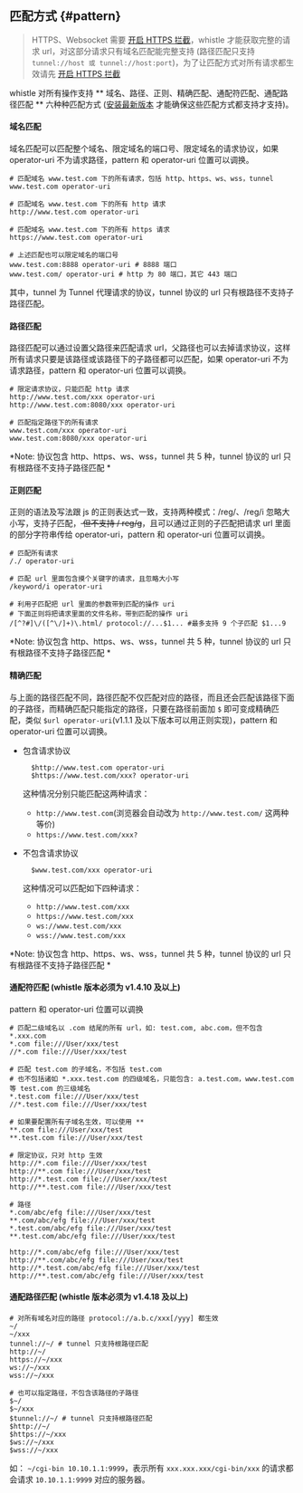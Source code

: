 ## 匹配方式 {#pattern}

> HTTPS、Websocket 需要 [开启 HTTPS 拦截](webui/https.html)，whistle 才能获取完整的请求 url，对这部分请求只有域名匹配能完整支持 (路径匹配只支持 `tunnel://host 或 tunnel://host:port`)，为了让匹配方式对所有请求都生效请先 [开启 HTTPS 拦截](webui/https.html)

whistle 对所有操作支持 ** 域名、路径、正则、精确匹配、通配符匹配、通配路径匹配 ** 六种种匹配方式 ([安装最新版本](update.html) 才能确保这些匹配方式都支持才支持)。

#### 域名匹配
域名匹配可以匹配整个域名、限定域名的端口号、限定域名的请求协议，如果 operator-uri 不为请求路径，pattern 和 operator-uri 位置可以调换。

	# 匹配域名 www.test.com 下的所有请求，包括 http、https、ws、wss，tunnel
	www.test.com operator-uri

	# 匹配域名 www.test.com 下的所有 http 请求
	http://www.test.com operator-uri

	# 匹配域名 www.test.com 下的所有 https 请求
	https://www.test.com operator-uri
	
	# 上述匹配也可以限定域名的端口号
	www.test.com:8888 operator-uri # 8888 端口
	www.test.com/ operator-uri # http 为 80 端口，其它 443 端口

其中，tunnel 为 Tunnel 代理请求的协议，tunnel 协议的 url 只有根路径不支持子路径匹配。

#### 路径匹配

路径匹配可以通过设置父路径来匹配请求 url，父路径也可以去掉请求协议，这样所有请求只要是该路径或该路径下的子路径都可以匹配，如果 operator-uri 不为请求路径，pattern 和 operator-uri 位置可以调换。

	# 限定请求协议，只能匹配 http 请求
	http://www.test.com/xxx operator-uri
	http://www.test.com:8080/xxx operator-uri
	
	# 匹配指定路径下的所有请求
	www.test.com/xxx operator-uri
	www.test.com:8080/xxx operator-uri
	
*Note: 协议包含 http、https、ws、wss，tunnel 共 5 种，tunnel 协议的 url 只有根路径不支持子路径匹配 *

#### 正则匹配
正则的语法及写法跟 js 的正则表达式一致，支持两种模式：/reg/、/reg/i 忽略大小写，支持子匹配，<del > 但不支持 / reg/g</del>，且可以通过正则的子匹配把请求 url 里面的部分字符串传给 operator-uri，pattern 和 operator-uri 位置可以调换。
	
	# 匹配所有请求
	/./ operator-uri

	# 匹配 url 里面包含摸个关键字的请求，且忽略大小写
	/keyword/i operator-uri

	# 利用子匹配把 url 里面的参数带到匹配的操作 uri
	# 下面正则将把请求里面的文件名称，带到匹配的操作 uri
	/[^?#]\/([^\/]+)\.html/ protocol://...$1... #最多支持 9 个子匹配 $1...9

*Note: 协议包含 http、https、ws、wss，tunnel 共 5 种，tunnel 协议的 url 只有根路径不支持子路径匹配 *

#### 精确匹配

与上面的路径匹配不同，路径匹配不仅匹配对应的路径，而且还会匹配该路径下面的子路径，而精确匹配只能指定的路径，只要在路径前面加 `$` 即可变成精确匹配，类似 `$url operator-uri`(v1.1.1 及以下版本可以用正则实现)，pattern 和 operator-uri 位置可以调换。

- 包含请求协议

		$http://www.test.com operator-uri
		$https://www.test.com/xxx? operator-uri

	这种情况分别只能匹配这两种请求：
	
	- `http://www.test.com`(浏览器会自动改为 `http://www.test.com/` 这两种等价)
	- `https://www.test.com/xxx?`

- 不包含请求协议

		$www.test.com/xxx operator-uri

	这种情况可以匹配如下四种请求：
	
	- `http://www.test.com/xxx`
	- `https://www.test.com/xxx`
	- `ws://www.test.com/xxx`
	- `wss://www.test.com/xxx`

*Note: 协议包含 http、https、ws、wss，tunnel 共 5 种，tunnel 协议的 url 只有根路径不支持子路径匹配 *

#### 通配符匹配 (whistle 版本必须为 v1.4.10 及以上)
pattern 和 operator-uri 位置可以调换

	# 匹配二级域名以 .com 结尾的所有 url，如: test.com, abc.com，但不包含 *.xxx.com
	*.com file:///User/xxx/test
	//*.com file:///User/xxx/test

	# 匹配 test.com 的子域名，不包括 test.com
	# 也不包括诸如 *.xxx.test.com 的四级域名，只能包含: a.test.com，www.test.com 等 test.com 的三级域名
	*.test.com file:///User/xxx/test
	//*.test.com file:///User/xxx/test

	# 如果要配置所有子域名生效，可以使用 **
	**.com file:///User/xxx/test
	**.test.com file:///User/xxx/test

	# 限定协议，只对 http 生效
	http://*.com file:///User/xxx/test
	http://**.com file:///User/xxx/test
	http://*.test.com file:///User/xxx/test
	http://**.test.com file:///User/xxx/test

	# 路径
	*.com/abc/efg file:///User/xxx/test
	**.com/abc/efg file:///User/xxx/test
	*.test.com/abc/efg file:///User/xxx/test
	**.test.com/abc/efg file:///User/xxx/test

	http://*.com/abc/efg file:///User/xxx/test
	http://**.com/abc/efg file:///User/xxx/test
	http://*.test.com/abc/efg file:///User/xxx/test
	http://**.test.com/abc/efg file:///User/xxx/test

#### 通配路径匹配 (whistle 版本必须为 v1.4.18 及以上)

	# 对所有域名对应的路径 protocol://a.b.c/xxx[/yyy] 都生效
	~/
	~/xxx
	tunnel://~/ # tunnel 只支持根路径匹配
	http://~/
	https://~/xxx
	ws://~/xxx
	wss://~/xxx

	# 也可以指定路径，不包含该路径的子路径
	$~/
	$~/xxx
	$tunnel://~/ # tunnel 只支持根路径匹配
	$http://~/
	$https://~/xxx
	$ws://~/xxx
	$wss://~/xxx

如： `~/cgi-bin 10.10.1.1:9999`，表示所有 `xxx.xxx.xxx/cgi-bin/xxx` 的请求都会请求 `10.10.1.1:9999` 对应的服务器。
